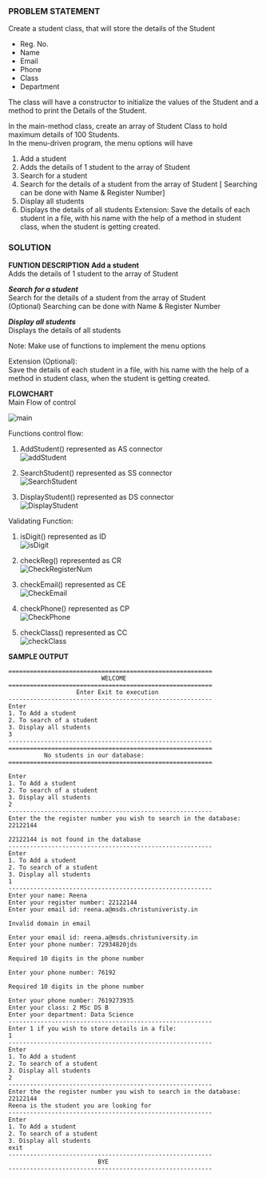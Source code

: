 ### PROBLEM STATEMENT  
Create a student class, that will store the details of the Student  
* Reg. No.  
* Name  
* Email  
* Phone  
* Class  
* Department   

The class will have a constructor to initialize the values of the Student and a method to print the Details of the Student.  

In the main-method class, create an array of Student Class to hold maximum details of 100 Students.  
In the menu-driven program, the menu options will have  
1. Add a student
2. Adds the details of 1 student to the array of Student
3. Search for a student
3. Search for the details of a student from the array of Student [ Searching can be done with Name & Register Number]
5. Display all students
6. Displays the details of all students
Extension: Save the details of each student in a file, with his name with the help of a method in student class, when the student is getting created.

### SOLUTION
**FUNTION DESCRIPTION**
**Add a student**   
Adds the details of 1 student to the array of Student  

_**Search for a student**_   
Search for the details of a student from the array of Student  
(Optional) Searching can be done with Name & Register Number  

_**Display all students**_      
Displays the details of all students  

Note: Make use of functions to implement the menu options  

Extension (Optional):  
Save the details of each student in a file, with his name with the help of a method in student class, when the student is getting created.  

**FLOWCHART**   
Main Flow of control  

![main](https://user-images.githubusercontent.com/118504536/225352002-c8e5f9e9-c7d8-4d58-8a7e-26a50a05456f.png)  

Functions control flow:  
1. AddStudent() represented as AS connector  
![addStudent](https://user-images.githubusercontent.com/118504536/225360660-061c4a94-92e0-4384-b5bc-b758c95a14fa.png)

2. SearchStudent() represented as SS connector  
![SearchStudent](https://user-images.githubusercontent.com/118504536/225360728-c373b573-0bb2-4941-af47-1d09036ab312.png)

3. DisplayStudent() represented as DS connector  
![DisplayStudent](https://user-images.githubusercontent.com/118504536/225360780-6190634e-54e3-4dcf-afd7-5296dc9b9c91.png)

Validating Function:  
1. isDigit() represented as ID  
![isDigit](https://user-images.githubusercontent.com/118504536/225515363-fe6025e2-ef06-4eec-b786-908af1a9ec36.png)
  
2. checkReg() represented as CR    
![CheckRegisterNum](https://user-images.githubusercontent.com/118504536/225515971-df8dfe5d-f3f0-407b-b3ab-af6c20afe318.png)  

3. checkEmail() represented as CE   
![CheckEmail](https://user-images.githubusercontent.com/118504536/225516061-68ecf787-fd63-4b87-a53c-973c75274152.png)

4. checkPhone() represented as CP  
![CheckPhone](https://user-images.githubusercontent.com/118504536/225516111-3bc53b8f-5ae7-4bfc-991b-e6eb01c3db92.png)

5. checkClass() represented as CC  
![checkClass](https://user-images.githubusercontent.com/118504536/225516148-2ac711a8-f67d-4350-902e-8c06d7dbf53f.png)

**SAMPLE OUTPUT** 
```
=========================================================
                          WELCOME
=========================================================
                   Enter Exit to execution
---------------------------------------------------------
Enter
1. To Add a student
2. To search of a student
3. Display all students
3
---------------------------------------------------------
=========================================================
          No students in our database:
=========================================================

Enter
1. To Add a student
2. To search of a student
3. Display all students
2
---------------------------------------------------------
Enter the the register number you wish to search in the database: 22122144

22122144 is not found in the database
---------------------------------------------------------
Enter
1. To Add a student
2. To search of a student
3. Display all students
1
---------------------------------------------------------
Enter your name: Reena
Enter your register number: 22122144
Enter your email id: reena.a@msds.christuniveristy.in

Invalid domain in email

Enter your email id: reena.a@msds.christuniversity.in 
Enter your phone number: 72934820jds

Required 10 digits in the phone number

Enter your phone number: 76192

Required 10 digits in the phone number

Enter your phone number: 7619273935
Enter your class: 2 MSc DS B 
Enter your department: Data Science
---------------------------------------------------------
Enter 1 if you wish to store details in a file:
1
---------------------------------------------------------
Enter
1. To Add a student
2. To search of a student
3. Display all students
2
---------------------------------------------------------
Enter the the register number you wish to search in the database: 22122144
Reena is the student you are looking for
---------------------------------------------------------
Enter
1. To Add a student
2. To search of a student
3. Display all students
exit
---------------------------------------------------------
                         BYE
---------------------------------------------------------
```

